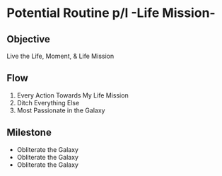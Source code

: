 # Potential Routine p/l -Life Mission-

## Objective

Live the Life, Moment, & Life Mission

## Flow

1. Every Action Towards My Life Mission
2. Ditch Everything Else
3. Most Passionate in the Galaxy

## Milestone

- Obliterate the Galaxy
- Obliterate the Galaxy
- Obliterate the Galaxy
